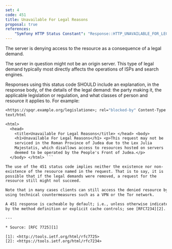```yaml
---
set: 4
code: 451
title: Unavailable For Legal Reasons
proposal: true
references:
    "Symfony HTTP Status Constant": "Response::HTTP_UNAVAILABLE_FOR_LEGAL_REASONS"
---
```


The server is denying access to the resource as a consequence of a legal
demand.

The server in question might not be an origin server. This type of legal
demand typically most directly affects the operations of ISPs and search
engines.

Responses using this status code SHOULD include an explanation, in the
response body, of the details of the legal demand: the party making it,
the applicable legislation or regulation, and what classes of person and
resource it applies to. For example:

``` HTTP/1.1 451 Unavailable For Legal Reasons Link:
<https://spqr.example.org/legislatione>; rel="blocked-by" Content-Type:
text/html

<html>
  <head>
    <title>Unavailable For Legal Reasons</title> </head> <body>
    <h1>Unavailable For Legal Reasons</h1> <p>This request may not be
    serviced in the Roman Province of Judea due to the Lex Julia
    Majestatis, which disallows access to resources hosted on servers
    deemed to be operated by the People's Front of Judea.</p>
  </body> </html> ```

The use of the 451 status code implies neither the existence nor non-
existence of the resource named in the request. That is to say, it is
possible that if the legal demands were removed, a request for the
resource still might not succeed.

Note that in many cases clients can still access the denied resource by
using technical countermeasures such as a VPN or the Tor network.

A 451 response is cacheable by default; i.e., unless otherwise indicated
by the method definition or explicit cache controls; see [RFC7234][2].

---

* Source: [RFC 7725][1]

[1]: <http://tools.ietf.org/html/rfc7725>
[2]: <https://tools.ietf.org/html/rfc7234>
